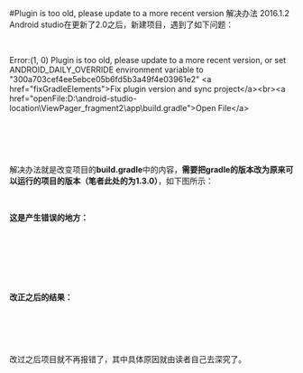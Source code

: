 #Plugin is too old, please update to a more recent version 解决办法 2016.1.2
Android studio在更新了2.0之后，新建项目，遇到了如下问题：

 

Error:(1, 0) Plugin is too old, please update to a more recent version, or set ANDROID_DAILY_OVERRIDE environment variable to "300a703cef4ee5ebce05b6fd5b3a49f4e03961e2" &lt;a href="fixGradleElements"&gt;Fix plugin version and sync project&lt;/a&gt;&lt;br&gt;&lt;a href="openFile:D:\android-studio-location\ViewPager_fragment2\app\build.gradle"&gt;Open File&lt;/a&gt;

 

<img alt="" class="has" src="https://raw.githubusercontent.com/Double2hao/xujiajia_blog/main/img/16209911071190.png ">

 

解决办法就是改变项目的**build.gradle**中的内容，**需要把gradle的版本改为原来可以运行的项目的版本（笔者此处的为1.3.0）**，如下图所示：

 

**这是产生错误的地方：**

 

<img alt="" class="has" src="https://raw.githubusercontent.com/Double2hao/xujiajia_blog/main/img/16209911072201.png ">

 

 

**改正之后的结果：**

 

**<img alt="" class="has" src="https://raw.githubusercontent.com/Double2hao/xujiajia_blog/main/img/16209911072752.png ">**

 

改过之后项目就不再报错了，其中具体原因就由读者自己去深究了。